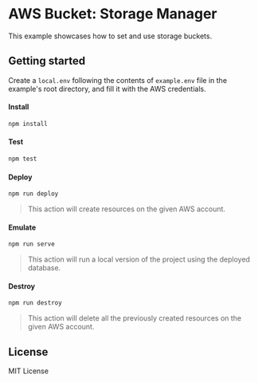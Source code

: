 # AWS Bucket: Storage Manager

This example showcases how to set and use storage buckets.

## Getting started

Create a `local.env` following the contents of `example.env` file in the example's root directory, and fill it with the AWS credentials.

#### Install

```sh
npm install
```

#### Test

```sh
npm test
```

#### Deploy

```sh
npm run deploy
```

> This action will create resources on the given AWS account.

#### Emulate

```sh
npm run serve
```

> This action will run a local version of the project using the deployed database.

#### Destroy

```sh
npm run destroy
```

> This action will delete all the previously created resources on the given AWS account.

## License

MIT License
